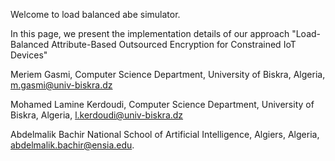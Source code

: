 Welcome to load balanced abe simulator.

In this page, we present the implementation details of our approach "Load-Balanced Attribute-Based Outsourced Encryption for Constrained IoT Devices"

Meriem Gasmi, Computer Science Department, University of Biskra, Algeria, m.gasmi@univ-biskra.dz

Mohamed Lamine Kerdoudi, Computer Science Department, University of Biskra, Algeria, l.kerdoudi@univ-biskra.dz

Abdelmalik Bachir National School of Artificial Intelligence, Algiers, Algeria, abdelmalik.bachir@ensia.edu.
